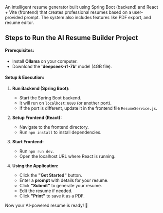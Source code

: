 An intelligent resume generator built using Spring Boot (backend) and React + Vite (frontend) that creates professional resumes based on a user-provided prompt. The system also includes features like PDF export, and resume editor.
## Steps to Run the AI Resume Builder Project  

#### **Prerequisites:**  
- Install **Ollama** on your computer.  
- Download the **'deepseek-r1-7b'** model (4GB file).  

#### **Setup & Execution:**  

1. **Run Backend (Spring Boot):**  
   - Start the Spring Boot backend.  
   - It will run on `localhost:8080` (or another port).  
   - If the port is different, update it in the frontend file `ResumeService.js`.  

2. **Setup Frontend (React):**  
   - Navigate to the frontend directory.  
   - Run `npm install` to install dependencies.  

3. **Start Frontend:**  
   - Run `npm run dev`.  
   - Open the localhost URL where React is running.  

4. **Using the Application:**  
   - Click the **"Get Started"** button.  
   - Enter a **prompt** with details for your resume.  
   - Click **"Submit"** to generate your resume.  
   - Edit the resume if needed.  
   - Click **"Print"** to save it as a PDF.  

Now your AI-powered resume is ready! 🚀
